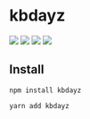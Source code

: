 # kbdayz

![](https://img.shields.io/bundlephobia/min/kbdayz)
![](https://img.shields.io/npm/v/kbdayz)
![](https://img.shields.io/npm/dt/kbdayz)
![](https://img.shields.io/github/license/markmead/kbdayz)

## Install

`npm install kbdayz`

`yarn add kbdayz`
